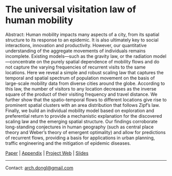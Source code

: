 # The universal visitation law of human mobility

Abstract: Human mobility impacts many aspects of a city, from its spatial structure to its response to an epidemic. It is also ultimately key to social interactions, innovation and productivity. However, our quantitative understanding of the aggregate movements of individuals remains incomplete. Existing models—such as the gravity law, or the radiation model—concentrate on the purely spatial dependence of mobility flows and do not capture the varying frequencies of recurrent visits to the same locations. Here we reveal a simple and robust scaling law that captures the temporal and spatial spectrum of population movement on the basis of large-scale mobility data from diverse cities around the globe. According to this law, the number of visitors to any location decreases as the inverse square of the product of their visiting frequency and travel distance. We further show that the spatio-temporal flows to different locations give rise to prominent spatial clusters with an area distribution that follows Zipf’s law. Finally, we build an individual mobility model based on exploration and preferential return to provide a mechanistic explanation for the discovered scaling law and the emerging spatial structure. Our findings corroborate long-standing conjectures in human geography (such as central place theory and Weber’s theory of emergent optimality) and allow for predictions of recurrent flows, providing a basis for applications in urban planning, traffic engineering and the mitigation of epidemic diseases.

[Paper]() | [Appendix]() | [Project Web]() | [Slides]()

***
Contact: arch.dongl@gmail.com
